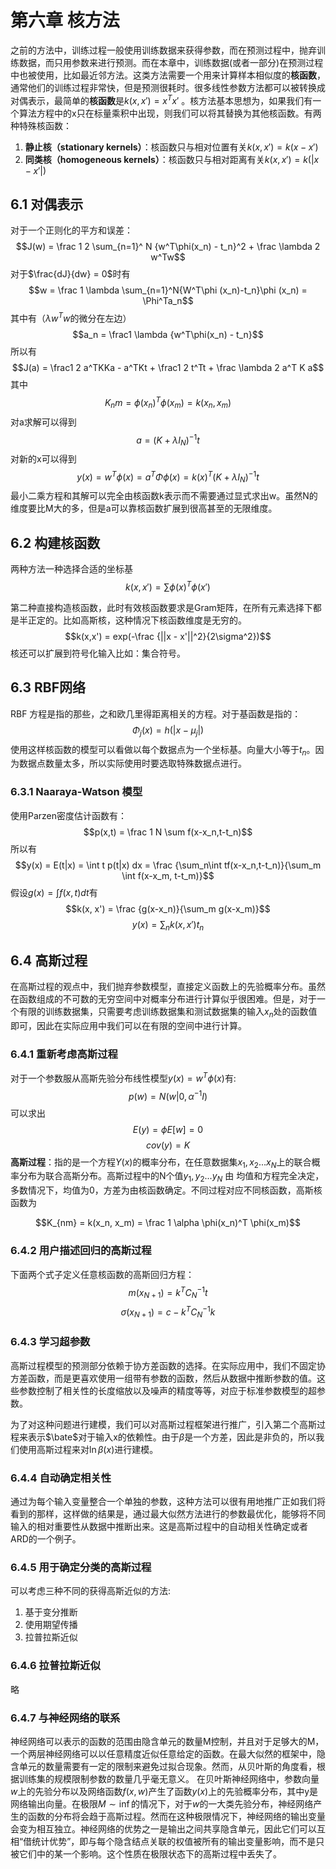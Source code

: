 # 第六章 核方法
之前的方法中，训练过程一般使用训练数据来获得参数，而在预测过程中，抛弃训练数据，而只用参数来进行预测。而在本章中，训练数据(或者一部分)在预测过程中也被使用，比如最近邻方法。这类方法需要一个用来计算样本相似度的**核函数**，通常他们的训练过程非常快，但是预测很耗时。很多线性参数方法都可以被转换成对偶表示，最简单的**核函数**是$k(x, x') = x^Tx'$ 。核方法基本思想为，如果我们有一个算法方程中的x只在标量乘积中出现，则我们可以将其替换为其他核函数。有两种特殊核函数：

1. **静止核（stationary kernels）**：核函数只与相对位置有关$k(x, x') = k(x - x')$
2. **同类核（homogeneous kernels）**：核函数只与相对距离有关$k(x, x') = k(|x - x'|)$

## 6.1 对偶表示
对于一个正则化的平方和误差：
$$J(w) = \frac 1 2 \sum_{n=1}^ N {w^T\phi(x_n) - t_n}^2 + \frac \lambda 2 w^Tw$$
对于$\frac{dJ}{dw} = 0$时有 
$$w = \frac 1 \lambda \sum_{n=1}^N{W^T\phi (x_n)-t_n}\phi (x_n) = \Phi^Ta_n$$
其中有（$\lambda w^Tw$的微分在左边）
$$a_n = \frac1 \lambda {w^T\phi(x_n) - t_n}$$
所以有
$$J(a) = \frac1 2 a^TKKa - a^TKt + \frac1 2 t^Tt + \frac \lambda 2 a^T K a$$
其中
$$K_nm = \phi(x_n)^T\phi(x_m) = k(x_n, x_m)$$
对a求解可以得到
$$a = (K + \lambda I_N)^{-1}t$$
对新的x可以得到
$$y(x) = w^T\phi(x) = a^T\Phi\phi(x) = k(x)^T(K+\lambda I_N)^{-1}t$$
最小二乘方程和其解可以完全由核函数k表示而不需要通过显式求出w。虽然N的维度要比M大的多，但是a可以靠核函数扩展到很高甚至的无限维度。

## 6.2 构建核函数
两种方法一种选择合适的坐标基
$$k(x,x') = \sum \phi (x)^T \phi (x')$$

第二种直接构造核函数，此时有效核函数要求是Gram矩阵，在所有元素选择下都是半正定的。比如高斯核，这种情况下核函数维度是无穷的。
$$k(x,x') = exp(-\frac {||x - x'||^2}{2\sigma^2})$$
核还可以扩展到符号化输入比如：集合符号。

## 6.3 RBF网络
RBF 方程是指的那些，之和欧几里得距离相关的方程。对于基函数是指的：
$$\Phi_j(x) = h(|x - \mu_j|)$$
使用这样核函数的模型可以看做以每个数据点为一个坐标基。向量大小等于$t_n$。因为数据点数量太多，所以实际使用时要选取特殊数据点进行。

### 6.3.1 Naaraya-Watson 模型
使用Parzen密度估计函数有：
$$p(x,t) =  \frac 1 N \sum f(x-x_n,t-t_n)$$
所以有
$$y(x) = E(t|x) = \int t p(t|x) dx = \frac {\sum_n\int tf(x-x_n,t-t_n)}{\sum_m \int f(x-x_m, t-t_m)}$$
假设$g(x)=\int f(x,t)dt$有
$$k(x, x') = \frac {g(x-x_n)}{\sum_m g(x-x_m)}$$
$$y(x) = \sum_n k(x, x') t_n$$

## 6.4 高斯过程
在高斯过程的观点中，我们抛弃参数模型，直接定义函数上的先验概率分布。虽然在函数组成的不可数的无穷空间中对概率分布进行计算似乎很困难。但是，对于一个有限的训练数据集，只需要考虑训练数据集和测试数据集的输入$x_n$处的函数值即可，因此在实际应用中我们可以在有限的空间中进行计算。

### 6.4.1 重新考虑高斯过程
对于一个参数服从高斯先验分布线性模型$y(x) = w^T \phi(x)$有:
$$p(w) = N(w | 0 , \alpha^{-1}I)$$
可以求出
$$E(y) = \phi E[w] = 0$$
$$cov(y) = K$$
**高斯过程**：指的是一个方程$Y(x)$的概率分布，在任意数据集$x_1, x_2 ... x_N$上的联合概率分布为联合高斯分布。高斯过程中的N个值$y_1, y_2 ... y_N$ 由 均值和方程完全决定，多数情况下，均值为0，方差为由核函数确定。不同过程对应不同核函数，高斯核函数为

$$K_{nm} = k(x_n, x_m) = \frac 1 \alpha \phi(x_n)^T \phi(x_m)$$
### 6.4.2 用户描述回归的高斯过程

下面两个式子定义任意核函数的高斯回归方程：
$$m(x_{N+1}) = k^TC_N^{-1}t$$
$$\sigma(x_{N+1}) = c - k^TC_N^{-1}k$$

### 6.4.3 学习超参数

高斯过程模型的预测部分依赖于协方差函数的选择。在实际应用中，我们不固定协方差函数，而是更喜欢使用一组带有参数的函数，然后从数据中推断参数的值。这些参数控制了相关性的长度缩放以及噪声的精度等等，对应于标准参数模型的超参数。

为了对这种问题进行建模，我们可以对高斯过程框架进行推广，引入第二个高斯过程来表示$\bate$对于输入x的依赖性。由于$\beta$是一个方差，因此是非负的，所以我们使用高斯过程来对$\ln\beta(x)$进行建模。

### 6.4.4 自动确定相关性
通过为每个输入变量整合一个单独的参数，这种方法可以很有用地推广正如我们将看到的那样，这样做的结果是，通过最大似然方法进行的参数最优化，能够将不同输入的相对重要性从数据中推断出来。这是高斯过程中的自动相关性确定或者ARD的一个例子。

### 6.4.5 用于确定分类的高斯过程
可以考虑三种不同的获得高斯近似的方法:
1. 基于变分推断
2. 使用期望传播
3. 拉普拉斯近似

### 6.4.6 拉普拉斯近似
略

### 6.4.7 与神经网络的联系

神经网络可以表示的函数的范围由隐含单元的数量M控制，并且对于足够大的M，一个两层神经网络可以以任意精度近似任意给定的函数。在最大似然的框架中，隐含单元的数量需要有一定的限制来避免过拟合现象。然而，从贝叶斯的角度看，根据训练集的规模限制参数的数量几乎毫无意义。
在贝叶斯神经网络中，参数向量$w$上的先验分布以及网络函数$f(x, w)$产生了函数$y(x)$上的先验概率分布，其中y是网络输出向量。在极限$M\sim \inf$的情况下，对于$w$的一大类先验分布，神经网络产生的函数的分布将会趋于高斯过程。然而在这种极限情况下，神经网络的输出变量会变为相互独立。神经网络的优势之一是输出之间共享隐含单元，因此它们可以互相“借统计优势”，即与每个隐含结点关联的权值被所有的输出变量影响，而不是只被它们中的某一个影响。这个性质在极限状态下的高斯过程中丢失了。